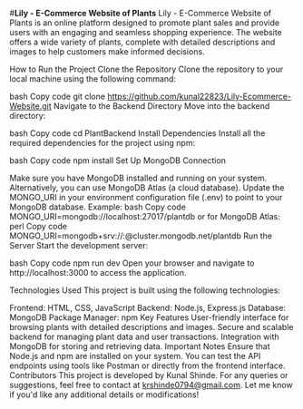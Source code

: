 #**Lily - E-Commerce Website of Plants**
Lily - E-Commerce Website of Plants is an online platform designed to promote plant sales and provide users with an engaging and seamless shopping experience. The website offers a wide variety of plants, complete with detailed descriptions and images to help customers make informed decisions.

How to Run the Project
Clone the Repository
Clone the repository to your local machine using the following command:

bash
Copy code
git clone https://github.com/kunal22823/Lily-Ecommerce-Website.git
Navigate to the Backend Directory
Move into the backend directory:

bash
Copy code
cd PlantBackend
Install Dependencies
Install all the required dependencies for the project using npm:

bash
Copy code
npm install
Set Up MongoDB Connection

Make sure you have MongoDB installed and running on your system. Alternatively, you can use MongoDB Atlas (a cloud database).
Update the MONGO_URI in your environment configuration file (.env) to point to your MongoDB database. Example:
bash
Copy code
MONGO_URI=mongodb://localhost:27017/plantdb
or for MongoDB Atlas:
perl
Copy code
MONGO_URI=mongodb+srv://<username>:<password>@cluster.mongodb.net/plantdb
Run the Server
Start the development server:

bash
Copy code
npm run dev
Open your browser and navigate to http://localhost:3000 to access the application.

Technologies Used
This project is built using the following technologies:

Frontend: HTML, CSS, JavaScript
Backend: Node.js, Express.js
Database: MongoDB
Package Manager: npm
Key Features
User-friendly interface for browsing plants with detailed descriptions and images.
Secure and scalable backend for managing plant data and user transactions.
Integration with MongoDB for storing and retrieving data.
Important Notes
Ensure that Node.js and npm are installed on your system.
You can test the API endpoints using tools like Postman or directly from the frontend interface.
Contributors
This project is developed by Kunal Shinde. For any queries or suggestions, feel free to contact at krshinde0794@gmail.com.
Let me know if you'd like any additional details or modifications!
